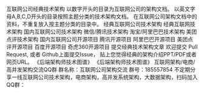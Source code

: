 互联网公司经典技术架构 以数字开头的目录为互联网公司的架构文档。 以英文字母A,B,C,D开头的目录按照主题分类的技术架构文档。 在互联网公司架构文档中的资料，不重复放入按主题分类的目录中。 经典互联网公司技术架构 经典互联网技术架构 国内互联网公司技术架构 微信/腾讯技术架构 淘宝/阿里巴巴技术架构 美团点评技术架构 国内互联网公司开源项目 腾讯开源项目 阿里巴巴开源项目 美团点评开源项目 百度开源项目 奇虎360开源项目 提交经典技术架构文章 欢迎提交 Pull Request, 或者 Github上面提交Issue， 贴上您觉得经典的架构介绍PPT/PDF或者网页URL。 《后端架构师技术图谱》 《后端架构师技术图谱》 互联网架构/电商/高并发架构交流QQ群 群名称：互联网公司架构交流 群号：185557854 不定期分享一线互联网公司技术架构，电商架构，高并发系统架构，大数据架构，扫码加入QQ群：